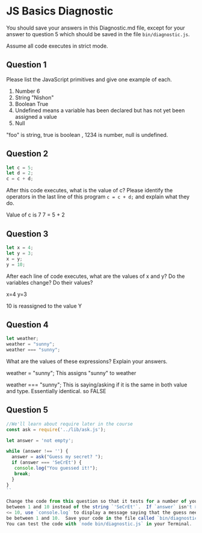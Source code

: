 # JS Basics Diagnostic

You should save your answers in this Diagnostic.md file, except for your answer to
question 5 which should be saved in the file `bin/diagnostic.js`.

Assume all code executes in strict mode.

## Question 1

Please list the JavaScript primitives and give one example of each.
1. Number  6
2. String   "Nishon"
3. Boolean   True
4. Undefined   means a variable has been declared but has not yet been assigned a value
5. Null

"foo" is string,
true is boolean ,
1234 is number,
null is undefined.

## Question 2

```js
let c = 5;
let d = 2;
c = c + d;


```

After this code executes, what is the value of c?  Please identify the operators in the last line of this program `c = c + d;` and explain what they do.

Value of c is 7
7 = 5 + 2

## Question 3

```js
let x = 4;
let y = 3;
x = y;
y = 10;
```

After each line of code executes, what are the values of x and y?  Do the variables change?  Do their values?

<!-- solution below -->
x=4
y=3

10 is reassigned to the value Y

## Question 4

```js
let weather;
weather = "sunny";
weather === "sunny";
```

What are the values of these expressions?  Explain your answers.

weather = "sunny"; This assigns "sunny" to weather

weather === "sunny"; This is saying/asking if it is the same in both
value and type. Essentially identical. so FALSE


## Question 5

```js
//We'll learn about require later in the course
const ask = require('../lib/ask.js');

let answer = 'not empty';

while (answer !== '') {
  answer = ask("Guess my secret? ");
  if (answer === 'SeCrEt') {
   console.log("You guessed it!");
   break;
  }
}
``

Change the code from this question so that it tests for a number of your choice
between 1 and 10 instead of the string `'SeCrEt'`.  If `answer` isn't >= 1 and
<= 10, use `console.log` to display a message saying that the guess needs to
be between 1 and 10.  Save your code in the file called `bin/diagnostic.js`.
You can test the code with `node bin/diagnostic.js` in your Terminal.

